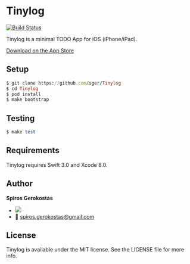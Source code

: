 Tinylog
===
[![Build Status](https://travis-ci.org/sger/Tinylog.svg?branch=master)](https://travis-ci.org/sger/Tinylog)

Tinylog is a minimal TODO App for iOS (iPhone/iPad).

[Download on the App Store](https://itunes.apple.com/gr/app/tinylog/id799267191?mt=8)

Setup
-----

```ruby
$ git clone https://github.com/sger/Tinylog
$ cd Tinylog
$ pod install
$ make bootstrap
```

Testing
-----

```ruby
$ make test
```

Requirements
-----

Tinylog requires Swift 3.0 and Xcode 8.0.

Author
-----

__Spiros Gerokostas__

- [![](https://img.shields.io/badge/twitter-sger-brightgreen.svg)](https://twitter.com/sger)
- :email: spiros.gerokostas@gmail.com

License
-----

Tinylog is available under the MIT license. See the LICENSE file for more info.

